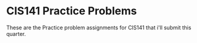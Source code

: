 # CIS141 Practice Problems 
These are the Practice problem assignments for CIS141 that i'll submit this quarter.
